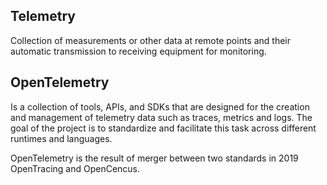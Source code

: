 ## Telemetry

Collection of measurements or other data at remote points and their automatic transmission to receiving equipment for monitoring.   

## OpenTelemetry

Is a collection of tools, APIs, and SDKs that are designed for the creation and management of telemetry data such as traces, metrics and logs. The goal of the project is to standardize and facilitate this task across different runtimes and languages.

OpenTelemetry is the result of merger between two standards in 2019 OpenTracing and OpenCencus. 

